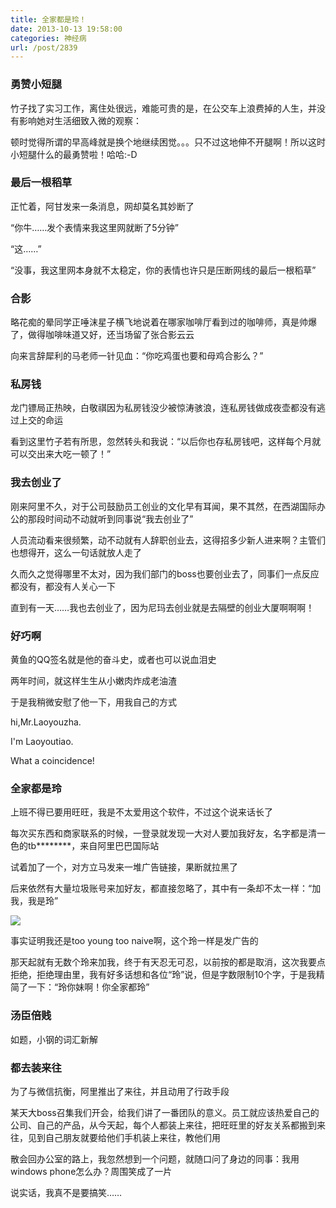 ```yaml
---
title: 全家都是玲！
date: 2013-10-13 19:58:00
categories: 神经病
url: /post/2839
---
```


### 勇赞小短腿

竹子找了实习工作，离住处很远，难能可贵的是，在公交车上浪费掉的人生，并没有影响她对生活细致入微的观察：

顿时觉得所谓的早高峰就是换个地继续困觉。。。只不过这地伸不开腿啊！所以这时小短腿什么的最勇赞啦！哈哈:-D

### 最后一根稻草

正忙着，阿甘发来一条消息，网却莫名其妙断了

“你牛……发个表情来我这里网就断了5分钟”

“这……”

“没事，我这里网本身就不太稳定，你的表情也许只是压断网线的最后一根稻草”

### 合影

略花痴的晕同学正唾沫星子横飞地说着在哪家咖啡厅看到过的咖啡师，真是帅爆了，做得咖啡味道又好，还当场留了张合影云云

向来言辞犀利的马老师一针见血：“你吃鸡蛋也要和母鸡合影么？”

### 私房钱

龙门镖局正热映，白敬祺因为私房钱没少被惊涛骇浪，连私房钱做成夜壶都没有逃过上交的命运

看到这里竹子若有所思，忽然转头和我说：“以后你也存私房钱吧，这样每个月就可以交出来大吃一顿了！”

### 我去创业了

刚来阿里不久，对于公司鼓励员工创业的文化早有耳闻，果不其然，在西湖国际办公的那段时间动不动就听到同事说“我去创业了”

人员流动看来很频繁，动不动就有人辞职创业去，这得招多少新人进来啊？主管们也想得开，这么一句话就放人走了

久而久之觉得哪里不太对，因为我们部门的boss也要创业去了，同事们一点反应都没有，都没有人关心一下

直到有一天……我也去创业了，因为尼玛去创业就是去隔壁的创业大厦啊啊啊！

### 好巧啊

黄鱼的QQ签名就是他的奋斗史，或者也可以说血泪史

两年时间，就这样生生从小嫩肉炸成老油渣

于是我稍微安慰了他一下，用我自己的方式

hi,Mr.Laoyouzha.

I'm Laoyoutiao.

What a coincidence!

### 全家都是玲

上班不得已要用旺旺，我是不太爱用这个软件，不过这个说来话长了

每次买东西和商家联系的时候，一登录就发现一大对人要加我好友，名字都是清一色的tb********，来自阿里巴巴国际站

试着加了一个，对方立马发来一堆广告链接，果断就拉黑了

后来依然有大量垃圾账号来加好友，都直接忽略了，其中有一条却不太一样：“加我，我是玲”

![](http://qiniu.colacdn.com/img/posts/2013-10/10-13/1.jpg)

事实证明我还是too young too naive啊，这个玲一样是发广告的

那天起就有无数个玲来加我，终于有天忍无可忍，以前按的都是取消，这次我要点拒绝，拒绝理由里，我有好多话想和各位“玲”说，但是字数限制10个字，于是我精简了一下：“玲你妹啊！你全家都玲”

### 汤臣倍贱

如题，小钢的词汇新解

### 都去装来往

为了与微信抗衡，阿里推出了来往，并且动用了行政手段

某天大boss召集我们开会，给我们讲了一番团队的意义。员工就应该热爱自己的公司、自己的产品，从今天起，每个人都装上来往，把旺旺里的好友关系都搬到来往，见到自己朋友就要给他们手机装上来往，教他们用

散会回办公室的路上，我忽然想到一个问题，就随口问了身边的同事：我用windows phone怎么办？周围笑成了一片

说实话，我真不是要搞笑……